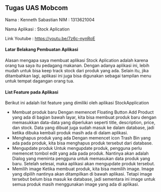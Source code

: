 ## Tugas UAS Mobcom

Nama : Kenneth Sabastian
NIM : 1313621004

Nama Aplikasi : Stock Aplication

Link Youtube : https://youtu.be/7z6c-nynRoE

#### Latar Belakang Pembuatan Aplikasi
Alasan mengapa saya membuat aplikasi Stock Aplication adalah karena orang tua saya itu pedagang makanan. Dengan adanya aplikasi ini, lebih mudah untuk bisa keep track stock dari produk yang ada. Selain itu, jika ditambahkan lagi, aplikasi ini juga bisa digunakan sebagai tampilan menu untuk tempat dagangan orang tua.


#### List Feature pada Aplikasi
Berikut ini adalah list feature yang dimiliki oleh aplikasi StockApplication
- Membuat produk baru
  Dengan memencet Floating Button Add Product yang ada di bagian bawah layar, kita bisa membuat produk baru dengan memasukkan data-data yang diperlukan seperti title, description, price, dan stock.
  Data yang dibuat juga sudah masuk ke dalam database, jadi ketika dibuka kembali produk masih ada di dalam aplikasi.
- Menghapus produk yang ada
  Dengan memencet icon Trash Bin yang ada pada produk, kita bisa menghapus produk tersebut dari database.
- Mengupdate produk
  Untuk mengupdate produk, pengguna perlu memencet tombol edit yang ada pada produk. Nantinya akan adalah Dialog yang meminta pengguna untuk memasukan data produk yang baru. Setelah selesai, maka aplikasi akan mengupdate produk tersebut.
- Memilih image
  Ketika membuat produk, kita bisa memilih image. Image yang dipilih nantinya akan ditampilkan di bawah aplikasi. Tetapi image tersebut belum bisa masuk ke database, jadi sementara ini image untuk semua produk masih menggunakan image yang ada di aplikasi.
